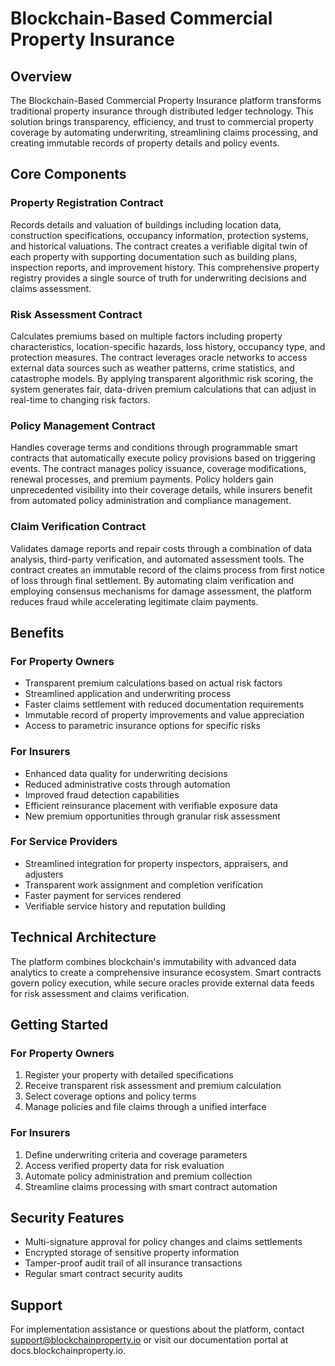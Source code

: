 # Blockchain-Based Commercial Property Insurance

## Overview

The Blockchain-Based Commercial Property Insurance platform transforms traditional property insurance through distributed ledger technology. This solution brings transparency, efficiency, and trust to commercial property coverage by automating underwriting, streamlining claims processing, and creating immutable records of property details and policy events.

## Core Components

### Property Registration Contract
Records details and valuation of buildings including location data, construction specifications, occupancy information, protection systems, and historical valuations. The contract creates a verifiable digital twin of each property with supporting documentation such as building plans, inspection reports, and improvement history. This comprehensive property registry provides a single source of truth for underwriting decisions and claims assessment.

### Risk Assessment Contract
Calculates premiums based on multiple factors including property characteristics, location-specific hazards, loss history, occupancy type, and protection measures. The contract leverages oracle networks to access external data sources such as weather patterns, crime statistics, and catastrophe models. By applying transparent algorithmic risk scoring, the system generates fair, data-driven premium calculations that can adjust in real-time to changing risk factors.

### Policy Management Contract
Handles coverage terms and conditions through programmable smart contracts that automatically execute policy provisions based on triggering events. The contract manages policy issuance, coverage modifications, renewal processes, and premium payments. Policy holders gain unprecedented visibility into their coverage details, while insurers benefit from automated policy administration and compliance management.

### Claim Verification Contract
Validates damage reports and repair costs through a combination of data analysis, third-party verification, and automated assessment tools. The contract creates an immutable record of the claims process from first notice of loss through final settlement. By automating claim verification and employing consensus mechanisms for damage assessment, the platform reduces fraud while accelerating legitimate claim payments.

## Benefits

### For Property Owners
- Transparent premium calculations based on actual risk factors
- Streamlined application and underwriting process
- Faster claims settlement with reduced documentation requirements
- Immutable record of property improvements and value appreciation
- Access to parametric insurance options for specific risks

### For Insurers
- Enhanced data quality for underwriting decisions
- Reduced administrative costs through automation
- Improved fraud detection capabilities
- Efficient reinsurance placement with verifiable exposure data
- New premium opportunities through granular risk assessment

### For Service Providers
- Streamlined integration for property inspectors, appraisers, and adjusters
- Transparent work assignment and completion verification
- Faster payment for services rendered
- Verifiable service history and reputation building

## Technical Architecture

The platform combines blockchain's immutability with advanced data analytics to create a comprehensive insurance ecosystem. Smart contracts govern policy execution, while secure oracles provide external data feeds for risk assessment and claims verification.

## Getting Started

### For Property Owners
1. Register your property with detailed specifications
2. Receive transparent risk assessment and premium calculation
3. Select coverage options and policy terms
4. Manage policies and file claims through a unified interface

### For Insurers
1. Define underwriting criteria and coverage parameters
2. Access verified property data for risk evaluation
3. Automate policy administration and premium collection
4. Streamline claims processing with smart contract automation

## Security Features

- Multi-signature approval for policy changes and claims settlements
- Encrypted storage of sensitive property information
- Tamper-proof audit trail of all insurance transactions
- Regular smart contract security audits

## Support

For implementation assistance or questions about the platform, contact support@blockchainproperty.io or visit our documentation portal at docs.blockchainproperty.io.
